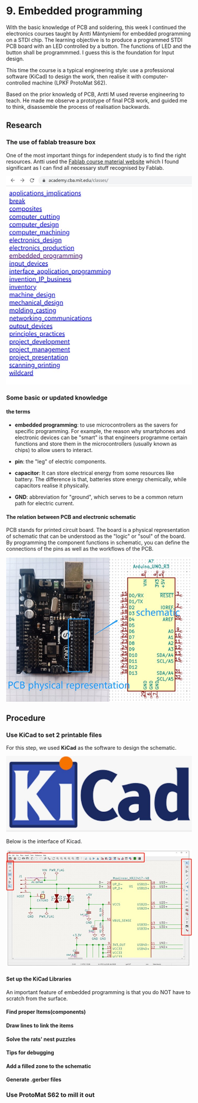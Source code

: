 # 9. Embedded programming  

With the basic knowledge of PCB and soldering, this week I continued the electronics courses taught by Antti Mäntyniemi for embedded programming on a STDI chip. The learning objective is to produce a programmed STDI PCB board with an LED controlled by a button. The functions of LED and the button shall be programmmed. I guess this is the foundation for Input design.  

This time the course is a typical engineering style: use a professional software (KiCad) to design the work, then realise it with computer-controlled machine (LPKF ProtoMat S62).  

Based on the prior knowledg of PCB, Antti M used reverse engineering to teach. He made me observe a prototype of final PCB work, and guided me to think, disassemble the process of realisation backwards.    

## Research

### The use of fablab treasure box  

One of the most important things for independent study is to find the right resources. Antti used the [Fablab course material website](https://academy.cba.mit.edu/classes/) which I found significant as I can find all necessary stuff recognised by Fablab.  

![](../images/embed1.jpg)  

### Some basic or updated knowledge  

#### the terms  

- **embedded programming**: to use microcontrollers as the savers for specific programming. For example, the reason why smartphones and electronic devices can be "smart" is that engineers programme certain functions and store them in the microcontrollers (usually known as chips) to allow users to interact.     

- **pin**: the "leg" of electric components.   

- **capacitor**: It can store electrical energy from some resources like battery. The difference is that, batteries store energy chemically, while capacitors realise it physically.  

- **GND**: abbreviation for "ground", which serves to be a common return path for electric current.  

#### The relation between PCB and electronic schematic  

PCB stands for printed circuit board. The board is a physical representation of schematic that can be understood as the "logic" or "soul" of the board. By programming the component functions in schematic, you can define the connections of the pins as well as the workflows of the PCB.   

![](../images/schematic1.jpg)  

## Procedure

### Use KiCad to set 2 printable files  

For this step, we used **KiCad** as the software to design the schematic.   

![](../images/kicad1.jpg)  

Below is the interface of Kicad.  

![](../images/kicad2.jpg)  


#### Set up the KiCad Libraries  

An important feature of embedded programming is that you do NOT have to scratch from the surface.   

#### Find proper Items(components)    

#### Draw lines to link the items   

#### Solve the rats' nest puzzles  

#### Tips for debugging  

#### Add a filled zone to the schematic  

#### Generate .gerber files

### Use ProtoMat S62 to mill it out



